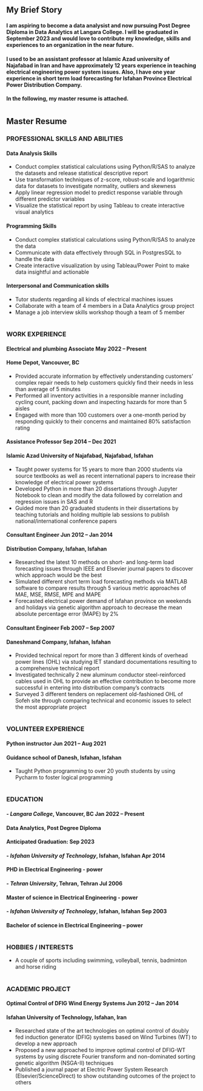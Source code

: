 ## My Brief Story
#### I am aspiring to become a data analysist and now pursuing Post Degree Diploma in Data Analytics at Langara College. I will be graduated in September 2023 and would love to contribute my knowledge, skills and experiences to an organization in the near future.
#### I used to be an assistant professor at Islamic Azad university of Najafabad in Iran and have approximately 12 years experience in teaching electrical engineering power system issues. Also, I have one year experience in short term load forecasting for Isfahan Province Electrical Power Distribution Company.
#### In the following, my master resume is attached. 
#
#
## Master Resume
### PROFESSIONAL SKILLS AND ABILITIES
#### Data Analysis Skills
- Conduct complex statistical calculations using Python/R/SAS to analyze the datasets and release statistical descriptive report
-	Use transformation techniques of z-score, robust-scale and logarithmic data for datasets to investigate normality, outliers and skewness
-	Apply linear regression model to predict response variable through different predictor variables
-	Visualize the statistical report by using Tableau to create interactive visual analytics

#### Programming Skills
-	Conduct complex statistical calculations using Python/R/SAS to analyze the data
-	Communicate with data effectively through SQL in PostgresSQL to handle the data
-	Create interactive visualization by using Tableau/Power Point to make data insightful and actionable 

#### Interpersonal and Communication skills
-	Tutor students regarding all kinds of electrical machines issues
-	Collaborate with a team of 4 members in a Data Analytics group project
-	Manage a job interview skills workshop though a team of 5 member
#

### WORK EXPERIENCE
#### Electrical and plumbing Associate	    May 2022 – Present
#### Home Depot, Vancouver, BC 	
- Provided accurate information by effectively understanding customers’ complex repair needs to help customers quickly find their needs in less than average of 5 minutes 
-	Performed all inventory activities in a responsible manner including cycling count, packing down and inspecting hazards for more than 5 aisles
-	Engaged with more than 100 customers over a one-month period by responding quickly to their concerns and maintained 80% satisfaction rating  

#### Assistance Professor	 Sep 2014 – Dec 2021 
#### Islamic Azad University of Najafabad, Najafabad, Isfahan 	
-	Taught power systems for 15 years to more than 2000 students via source textbooks as well as recent international papers to increase their knowledge of electrical power systems
-	Developed Python in more than 20 dissertations through Jupyter Notebook to clean and modify the data followed by correlation and regression issues in SAS and R
-	Guided more than 20 graduated students in their dissertations by teaching tutorials and holding multiple lab sessions to publish national/international conference papers 

#### Consultant Engineer	Jun 2012 – Jan 2014
#### Distribution Company, Isfahan, Isfahan 	
-	Researched the latest 10 methods on short- and long-term load forecasting issues through IEEE and Elsevier journal papers to discover which approach would be the best
-	Simulated different short term load forecasting methods via MATLAB software to compare results through 5 various metric approaches of MAE, MSE, RMSE, MPE and MAPE
-	Forecasted electrical power demand of Isfahan province on weekends and holidays via genetic algorithm approach to decrease the mean absolute percentage error (MAPE) by 2%

#### Consultant Engineer	Feb 2007 – Sep 2007
#### Daneshmand Company, Isfahan, Isfahan 	
-	Provided technical report for more than 3 different kinds of overhead power lines (OHL) via studying IET standard documentations resulting to a comprehensive technical report
-	Investigated technically 2 new aluminum conductor steel-reinforced cables used in OHL to provide an effective contribution to become more successful in entering into distribution company’s contracts     
-	Surveyed 3 different tenders on replacement old-fashioned OHL of Sofeh site through comparing technical and economic issues to select the most appropriate project 

#
### VOLUNTEER EXPERIENCE

#### Python instructor	Jun 2021 – Aug 2021
#### Guidance school of Danesh, Isfahan, Isfahan
-	Taught Python programming to over 20 youth students by using Pycharm to foster logical programming 

#
### EDUCATION
#### - *Langara College*, Vancouver, BC 	Jan 2022 – Present
#### Data Analytics, Post Degree Diploma
#### Anticipated Graduation: Sep 2023

#### - *Isfahan University of Technology*, Isfahan, Isfahan	Apr 2014
#### PHD in Electrical Engineering - power

#### - *Tehran University*, Tehran, Tehran	Jul 2006
#### Master of science in Electrical Engineering - power	

#### - *Isfahan University of Technology*, Isfahan, Isfahan	Sep 2003
#### Bachelor of science in Electrical Engineering – power

#
### HOBBIES / INTERESTS
-	A couple of sports including swimming, volleyball, tennis, badminton and horse riding 

#
### ACADEMIC PROJECT

#### Optimal Control of DFIG Wind Energy Systems	Jun 2012 – Jan 2014
#### Isfahan University of Technology, Isfahan, Iran 	
-	Researched state of the art technologies on optimal control of doubly fed induction generator (DFIG) systems based on Wind Turbines (WT) to develop a new approach 
-	Proposed a new approached to improve optimal control of DFIG-WT systems by using discrete Fourier transform and non-dominated sorting genetic algorithm (NSGA-II) techniques
-	Published a journal paper at Electric Power System Research (Elsevier/ScienceDirect) to show outstanding outcomes of the project to others

